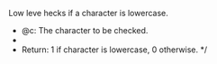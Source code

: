 Low leve hecks if a character is lowercase.
 * @c: The character to be checked.
 *
 * Return: 1 if character is lowercase, 0 otherwise.
 */
